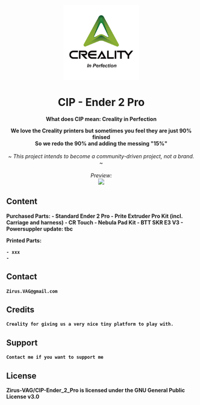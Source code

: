 <p align="center">
  <p align="center">
  <img width="200px" src="Images/Creality_Logo_2024_CIP.png" />
  </p>
        <h1 align="center"><b>CIP - Ender 2 Pro</b></h1>
	      <p align="center"> <strong>
	          	What does CIP mean: Creality in Perfection
			<br />
		      <p align="center">
        		We love the Creality printers but sometimes you feel they are just 90% finised
			<br />
	      		So we redo the 90% and adding the messing "15%"
</strong>
    <br />
    <br />
    <i>~ This project intends to become a community-driven project, not a brand. ~
    <br /> 
    <br />
    Preview: 
    <br />
    </i>
       <img  src="Images/xxx.png" />  </a>
    <br />

## Content

 <b> Purchased Parts:
 	- Standard Ender 2 Pro
 	- Prite Extruder Pro Kit (incl. Carriage and harness)
  	- CR Touch
   	- Nebula Pad Kit
   	- BTT SKR E3 V3
    	- Powersuppler update: tbc

<b> Printed Parts:

	- xxx
	- 

      

## Contact

	Zirus.VAG@gmail.com

## Credits

 	Creality for giving us a very nice tiny platform to play with.

## Support

	Contact me if you want to support me

## License
Zirus-VAG/CIP-Ender_2_Pro is licensed under the GNU General Public License v3.0



